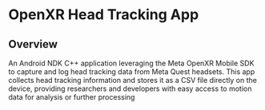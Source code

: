 # OpenXR Head Tracking App

## Overview
An Android NDK C++ application leveraging the Meta OpenXR Mobile SDK to capture and log head tracking data from Meta Quest headsets. This app collects head tracking information and stores it as a CSV file directly on the device, providing researchers and developers with easy access to motion data for analysis or further processing


